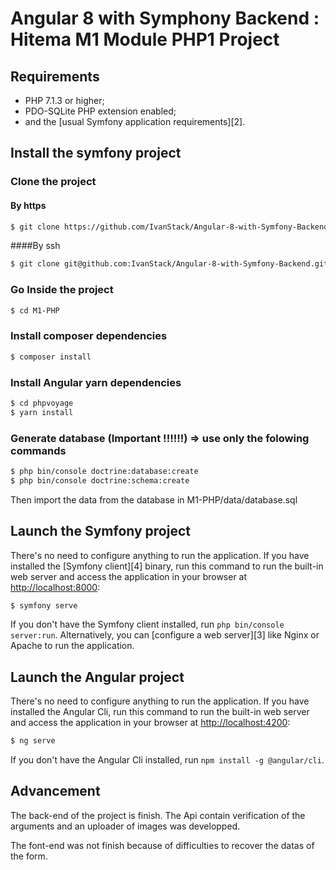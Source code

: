 Angular 8 with Symphony Backend : Hitema M1 Module PHP1 Project
========================

Requirements
------------

  * PHP 7.1.3 or higher;
  * PDO-SQLite PHP extension enabled;
  * and the [usual Symfony application requirements][2].

Install the symfony project
-----
### Clone the project 
#### By https
```bash
$ git clone https://github.com/IvanStack/Angular-8-with-Symfony-Backend.git 
```
####By ssh
```bash
$ git clone git@github.com:IvanStack/Angular-8-with-Symfony-Backend.git
```

### Go Inside the project
```bash
$ cd M1-PHP
```
### Install composer dependencies
```bash
$ composer install
```

### Install Angular yarn dependencies
```bash
$ cd phpvoyage
$ yarn install
```

### Generate database (Important !!!!!!) => use only the folowing commands
```bash
$ php bin/console doctrine:database:create
$ php bin/console doctrine:schema:create
```
Then import the data from the database in M1-PHP/data/database.sql


Launch the Symfony project
-----

There's no need to configure anything to run the application. If you have
installed the [Symfony client][4] binary, run this command to run the built-in
web server and access the application in your browser at <http://localhost:8000>:

```bash
$ symfony serve
```

If you don't have the Symfony client installed, run `php bin/console server:run`.
Alternatively, you can [configure a web server][3] like Nginx or Apache to run
the application.

Launch the Angular project
-----

There's no need to configure anything to run the application. If you have
installed the Angular Cli, run this command to run the built-in
web server and access the application in your browser at <http://localhost:4200>:

```bash
$ ng serve
```

If you don't have the  Angular Cli installed, run `npm install -g @angular/cli`.

Advancement
-----

The back-end of the project is finish. The Api contain verification of the arguments and an uploader of images was developped.

The font-end was not finish because of difficulties to recover the datas of the form. 
